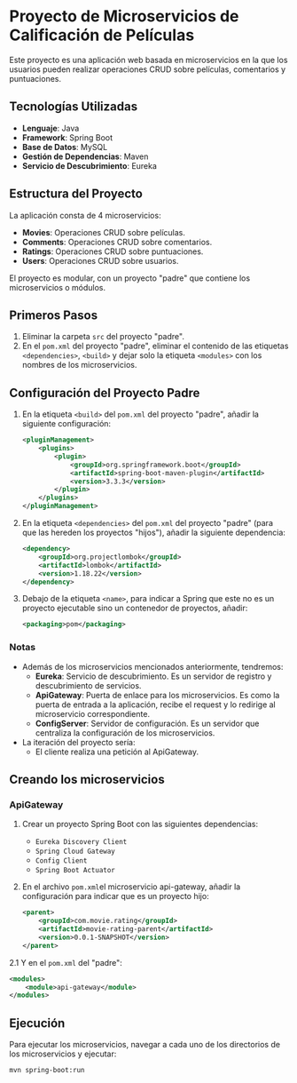 # Proyecto de Microservicios de Calificación de Películas

Este proyecto es una aplicación web basada en microservicios en la que los usuarios pueden realizar operaciones CRUD sobre películas, comentarios y puntuaciones.

## Tecnologías Utilizadas
- **Lenguaje**: Java
- **Framework**: Spring Boot
- **Base de Datos**: MySQL
- **Gestión de Dependencias**: Maven
- **Servicio de Descubrimiento**: Eureka

## Estructura del Proyecto
La aplicación consta de 4 microservicios:
- **Movies**: Operaciones CRUD sobre películas.
- **Comments**: Operaciones CRUD sobre comentarios.
- **Ratings**: Operaciones CRUD sobre puntuaciones.
- **Users**: Operaciones CRUD sobre usuarios.

El proyecto es modular, con un proyecto "padre" que contiene los microservicios o módulos.

## Primeros Pasos
1. Eliminar la carpeta `src` del proyecto "padre".
2. En el `pom.xml` del proyecto "padre", eliminar el contenido de las etiquetas `<dependencies>`, `<build>` y dejar solo la etiqueta `<modules>` con los nombres de los microservicios.

## Configuración del Proyecto Padre
1. En la etiqueta `<build>` del `pom.xml` del proyecto "padre", añadir la siguiente configuración:
    ```xml
    <pluginManagement>
        <plugins>
            <plugin>
                <groupId>org.springframework.boot</groupId>
                <artifactId>spring-boot-maven-plugin</artifactId>
                <version>3.3.3</version>
            </plugin>
        </plugins>
    </pluginManagement>
    ```
2. En la etiqueta `<dependencies>` del `pom.xml` del proyecto "padre" (para que las hereden los proyectos "hijos"), añadir la siguiente dependencia:
    ```xml
    <dependency>
        <groupId>org.projectlombok</groupId>
        <artifactId>lombok</artifactId>
        <version>1.18.22</version>
    </dependency>
    ```
3. Debajo de la etiqueta `<name>`, para indicar a Spring que este no es un proyecto ejecutable sino un contenedor de proyectos, añadir:
    ```xml
    <packaging>pom</packaging>
    ```
### Notas
- Además de los microservicios mencionados anteriormente, tendremos:
  - **Eureka**: Servicio de descubrimiento. Es un servidor de registro y descubrimiento de servicios.
  - **ApiGateway**: Puerta de enlace para los microservicios. Es como la puerta de entrada a la aplicación, recibe el request y lo redirige al microservicio correspondiente.
  - **ConfigServer**: Servidor de configuración. Es un servidor que centraliza la configuración de los microservicios.
- La iteración del proyecto sería:
  - El cliente realiza una petición al ApiGateway. 

## Creando los microservicios

### ApiGateway
1. Crear un proyecto Spring Boot con las siguientes dependencias:
    - `Eureka Discovery Client`
    - `Spring Cloud Gateway`
    - `Config Client`
    - `Spring Boot Actuator`

2. En el archivo `pom.xml`el microservicio api-gateway, añadir la configuración para indicar que es un proyecto hijo:
    ```xml
    <parent>
        <groupId>com.movie.rating</groupId>
        <artifactId>movie-rating-parent</artifactId>
        <version>0.0.1-SNAPSHOT</version>
    </parent>
    ```
2.1 Y en el `pom.xml` del "padre":
```xml
<modules>
    <module>api-gateway</module>
</modules>
```

## Ejecución
Para ejecutar los microservicios, navegar a cada uno de los directorios de los microservicios y ejecutar:
```sh
mvn spring-boot:run
